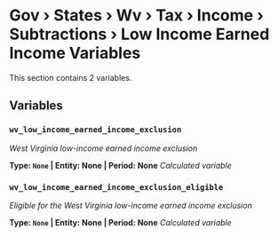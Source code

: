 # Gov › States › Wv › Tax › Income › Subtractions › Low Income Earned Income Variables

This section contains 2 variables.

## Variables

### `wv_low_income_earned_income_exclusion`
*West Virginia low-income earned income exclusion*

**Type: `None` | Entity: None | Period: None**
*Calculated variable*

### `wv_low_income_earned_income_exclusion_eligible`
*Eligible for the West Virginia low-income earned income exclusion*

**Type: `None` | Entity: None | Period: None**
*Calculated variable*
